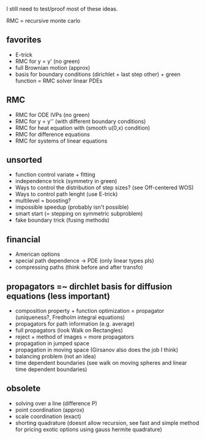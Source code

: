 I still need to test/proof most of these ideas.

RMC = recursive monte carlo
## favorites
- E-trick
- RMC for y = y' (no green)
- full Brownian motion (approx)
- basis for boundary conditions (dirichlet + last step other) + green function = RMC solver linear PDEs

## RMC
- RMC for ODE IVPs (no green)
- RMC for y = y'' (with different boundary conditions)
- RMC for heat equation with (smooth u(0,x) condition)
- RMC for difference equations
- RMC for systems of linear equations 


## unsorted
- function control variate + fitting
- independence trick (symmetry in green)
- Ways to control the distribution of step sizes? (see Off-centered WOS)
- Ways to control path lenght (use E-trick)
- multilevel = boosting?
- impossible speedup (probably isn't possible)
- smart start (= stepping on symmetric subproblem)
- fake boundary trick (fusing methods)


## financial
- American options
- special path dependence -> PDE (only linear types pls)
- compressing paths (think before and after transfo)


## propagators =~ dirchlet basis for diffusion equations (less important)
- composition property + function optimization = propagator (uniqueness?, Fredholm integral equations)
- propagators for path information (e.g. average)
- full propagators (look Walk on Rectangles)
- reject + method of images = more propagators
- propagation in jumped space
- propagation in moving space (Girsanov also does the job I think)
- balancing problem  (not an idea)
- time dependent boundaries (see walk on moving spheres and linear time dependent boundaries)

## obsolete
- solving over a line (difference P) 
- point coordination (approx)
- scale coordination (exact) 
- shorting quadrature (doesnt allow recursion, see fast and simple method for pricing exotic options using gauss hermite quadrature)

